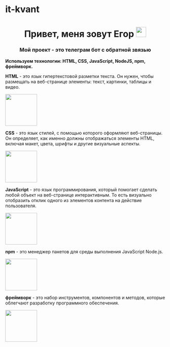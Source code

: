 # it-kvant
<h1 align="center">Привет, меня зовут Егор
<img src="https://github.com/blackcater/blackcater/raw/main/images/Hi.gif" height="32"/></h1>
<h3 align="center">Мой проект - это телеграм бот с обратной звязью</h3>

<b>Используем технологии: HTML, CSS, JavaScript, NodeJS, npm, фреймворк.</b>

<b>HTML</b> - это язык гипертекстовой разметки текста. Он нужен, чтобы размещать на веб-странице элементы: текст, картинки, таблицы и видео.

<img src="https://freesoft.ru/storage/images/news/1/6/525/525_text.png" width="100" />

<b>CSS</b> - это язык стилей, с помощью которого оформляют веб-страницы. Он определяет, как именно должны отображаться элементы HTML, включая макет, цвета, шрифты и другие визуальные аспекты.

<img src="https://avatars.mds.yandex.net/i?id=2f866f482941652e04052cdc9ddbdf85ae911de9-10718767-images-thumbs&n=13" width="100" />

<b>JavaScript</b> - это язык программирования, который помогает сделать любой объект на веб-странице интерактивным. То есть визуально отобразить отклик одного из элементов контента на действие пользователя.

<img src="https://avatars.mds.yandex.net/i?id=a738fcc1754ac524a0716514b1f2b17c_l-5383195-images-thumbs&n=13" width="100" />

<b>npm</b> -  это менеджер пакетов для среды выполнения JavaScript Node.js. 

<img src="https://gitlab.com/uploads/-/system/group/avatar/12328581/npm-logo.png" width="100" />

<b>фреймворк</b> - это набор инструментов, компонентов и методов, которые облегчают разработку программного обеспечения.


<img src="https://sun6-23.userapi.com/s/v1/ig2/4A1qeNbPHpQiDK9bQl86r9XO-BWuiIlFhQu8rkvz0IDLcEuQMWmEc73BPhBQLpx3krmHvQk_PlTDfgUfLtbK9b78.jpg?size=1066x1066&quality=96&crop=487,5,1066,1066&ava=1" width="100" />

